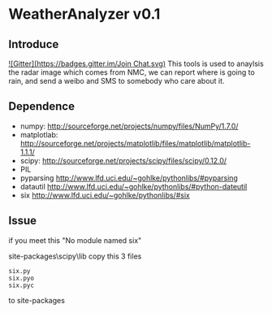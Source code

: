 WeatherAnalyzer v0.1
===============
## Introduce
[![Gitter](https://badges.gitter.im/Join Chat.svg)](https://gitter.im/matthewgao/WeatherAnalyzer?utm_source=badge&utm_medium=badge&utm_campaign=pr-badge&utm_content=badge)
This tools is used to anaylsis the radar image which comes from NMC, we can report where is going to rain, and send a weibo and SMS to somebody who care about it.

## Dependence

* numpy: http://sourceforge.net/projects/numpy/files/NumPy/1.7.0/
* matplotlab: http://sourceforge.net/projects/matplotlib/files/matplotlib/matplotlib-1.1.1/
* scipy: http://sourceforge.net/projects/scipy/files/scipy/0.12.0/
* PIL
* pyparsing http://www.lfd.uci.edu/~gohlke/pythonlibs/#pyparsing
* datautil http://www.lfd.uci.edu/~gohlke/pythonlibs/#python-dateutil
* six http://www.lfd.uci.edu/~gohlke/pythonlibs/#six

## Issue
if you meet this "No module named six"

site-packages\scipy\lib copy this 3 files

~~~
six.py
six.pyo
six.pyc
~~~
to site-packages
